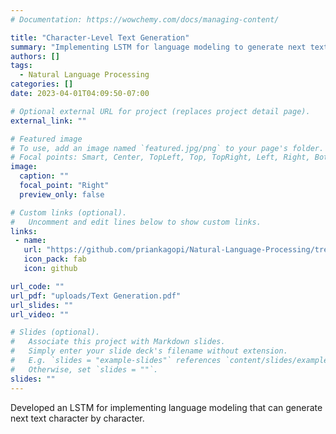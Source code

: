 ```yaml
---
# Documentation: https://wowchemy.com/docs/managing-content/

title: "Character-Level Text Generation"
summary: "Implementing LSTM for language modeling to generate next text character by character using Shakespeare's Sonnet"
authors: []
tags: 
  - Natural Language Processing
categories: []
date: 2023-04-01T04:09:50-07:00

# Optional external URL for project (replaces project detail page).
external_link: ""

# Featured image
# To use, add an image named `featured.jpg/png` to your page's folder.
# Focal points: Smart, Center, TopLeft, Top, TopRight, Left, Right, BottomLeft, Bottom, BottomRight.
image:
  caption: ""
  focal_point: "Right"
  preview_only: false

# Custom links (optional).
#   Uncomment and edit lines below to show custom links.
links:
 - name:
   url: "https://github.com/priankagopi/Natural-Language-Processing/tree/main/Character-Level%20Language%20Modeling%20with%20LSTM"
   icon_pack: fab
   icon: github

url_code: ""
url_pdf: "uploads/Text Generation.pdf"
url_slides: ""
url_video: ""

# Slides (optional).
#   Associate this project with Markdown slides.
#   Simply enter your slide deck's filename without extension.
#   E.g. `slides = "example-slides"` references `content/slides/example-slides.md`.
#   Otherwise, set `slides = ""`.
slides: ""
---
```


Developed an LSTM for implementing language modeling that can generate next text character by character.
